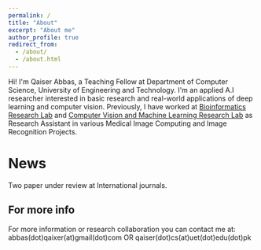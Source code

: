 ```yaml
---
permalink: /
title: "About"
excerpt: "About me"
author_profile: true
redirect_from: 
  - /about/
  - /about.html
---
```


Hi! I'm Qaiser Abbas, a Teaching Fellow at Department of Computer Science, University of Engineering and Technology. I'm an applied A.I researcher interested in basic research and real-world applications of deep learning and computer vision. Previously, I have worked at [Bioinformatics Research Lab](https://www.kics.edu.pk/labs/about/brl) and [Computer Vision and Machine Learning Research Lab](https://www.kics.edu.pk/labs/about/22) as Research Assistant in various Medical Image Computing and Image Recognition Projects.

News
======
Two paper under review at International journals.


For more info
------
For more information or research collaboration you can contact me at:
abbas(dot)qaixer(at)gmail(dot)com 
OR
qaiser(dot)cs(at)uet(dot)edu(dot)pk
